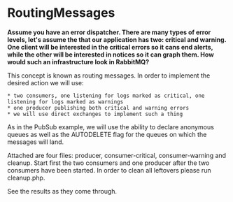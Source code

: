 # RoutingMessages

__Assume you have an error dispatcher. There are many types of error levels, let's assume the that our application has 
two: critical and warning. One client will be interested in the critical errors so it cans end alerts, while the other 
will be interested in notices so it can graph them. How would such an infrastructure look in RabbitMQ?__

This concept is known as routing messages. In order to implement the desired action we will use:

    * two consumers, one listening for logs marked as critical, one listening for logs marked as warnings
    * one producer publishing both critical and warning errors
    * we will use direct exchanges to implement such a thing

As in the PubSub example, we will use the ability to declare anonymous queues as well as the AUTODELETE flag for the queues 
on which the messages will land.

Attached are four files: producer, consumer-critical, consumer-warning and cleanup. Start first the two consumers and one 
producer after the two consumers have been started. In order to clean all leftovers please run cleanup.php.

See the results as they come through.